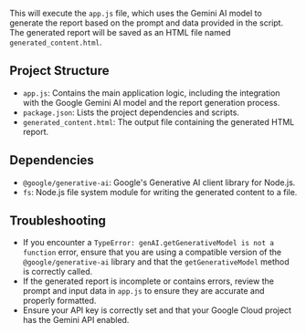 
This will execute the `app.js` file, which uses the Gemini AI model to generate the report based on the prompt and data provided in the script. The generated report will be saved as an HTML file named `generated_content.html`.

## Project Structure

*   `app.js`: Contains the main application logic, including the integration with the Google Gemini AI model and the report generation process.
*   `package.json`: Lists the project dependencies and scripts.
*   `generated_content.html`: The output file containing the generated HTML report.

## Dependencies

*   `@google/generative-ai`: Google's Generative AI client library for Node.js.
*   `fs`: Node.js file system module for writing the generated content to a file.

## Troubleshooting

*   If you encounter a `TypeError: genAI.getGenerativeModel is not a function` error, ensure that you are using a compatible version of the `@google/generative-ai` library and that the `getGenerativeModel` method is correctly called.
*   If the generated report is incomplete or contains errors, review the prompt and input data in `app.js` to ensure they are accurate and properly formatted.
*   Ensure your API key is correctly set and that your Google Cloud project has the Gemini API enabled.

